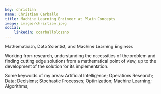 ```yaml
---
key: christian
name: Christian Carballo
title: Machine Learning Engineer at Plain Concepts
image: images/christian.jpeg
social:
    linkedin: ccarballolozano
---
```

Mathematician, Data Scientist, and Machine Learning Engineer.

Working from research, understanding the necessities of the problem and finding cutting edge solutions from a mathematical point of view, up to the development of the solution for its implementation.

Some keywords of my areas: Artificial Intelligence; Operations Research; Data; Decisions; Stochastic Processes; Optimization; Machine Learning; Algorithms;




